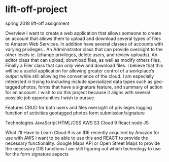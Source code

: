 # lift-off-project
spring  2018  lift-off assignment

Overview
I want to create a web application that allows someone to create an account that allows them to upload and download several types of files to Amazon Web Services. In addition have several classes of accounts with varying privileges . An Administrator class that can provide oversight to the other levels ie. (change privileges, delete users, and review uploads). An editor class that can upload, download files, as well as modify others files. Finally a Filer class that can only view and download files. I believe that this will be a useful application for allowing greater control of a workplace’s output while still allowing the convenience of the cloud. I am especially interested in trying to including include specialized data types such as geo-tagged photos, forms that have a signature feature, and summary of action for an account. I wish to do this project because it aligns with several possible job opportunities I wish to pursue.

Features
CRUD for both users and files oversight of privileges logging function of activities geotagged photos form submission/signature

Technologies
JavaScript
HTML/CSS
AWS S3 
Cloud 9 
React
node JS

What I'll Have to Learn
Cloud 9 is an IDE recently acquired by Amazon for use with AWS i want to be able to use this and REACT to provide the necessary functionality. Google Maps API or Open Street Maps to provide the necessary GIS functions I am still figuring out which technology to use for the form signature aspects
